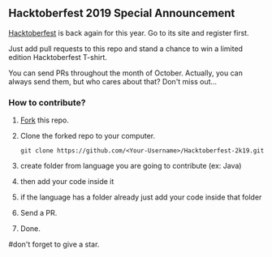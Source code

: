 ## Hacktoberfest 2019 Special Announcement

[Hacktoberfest](https://hacktoberfest.digitalocean.com) is back again for this year. Go to its site and register first.

Just add  pull requests to this repo and stand a chance to win a limited edition Hacktoberfest T-shirt.

You can send PRs throughout the month of October. Actually, you can always send them, but who cares about that? Don't miss out...

### How to contribute?

1. [Fork](https://github.com/vikumkbv/Hacktoberfest-2k19) this repo.
2. Clone the forked repo to your computer.

   `git clone https://github.com/<Your-Username>/Hacktoberfest-2k19.git`

3. create folder from language you are going to contribute (ex: Java)
4. then add your code inside it
5. if the language has a folder already just add your code inside that folder
6. Send a PR.
7. Done.

#don't forget to give a star.
